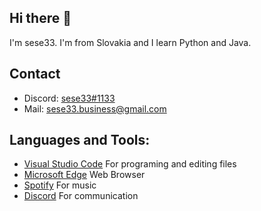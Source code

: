 ## Hi there 👋
I'm sese33. I'm from Slovakia and I learn Python and Java.
## Contact
- Discord: [sese33#1133](https://discord.com/app)
- Mail: [sese33.business@gmail.com](https://gmail.com)
## Languages and Tools:
- [Visual Studio Code](https://code.visualstudio.com/) For programing and editing files
- [Microsoft Edge](https://www.microsoft.com/en-us/edge?r=1) Web Browser
- [Spotify](https://www.spotify.com/sk-en/) For music
- [Discord](https://discord.com) For communication
